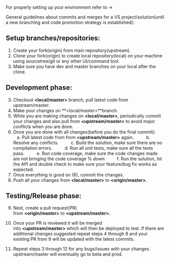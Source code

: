 


For properly setting up your environment refer to →



General guidelines about commits and merges for a VS project/solution(until a new branching and code promotion strategy is established):

## **Setup branches/repositories:**

1) Create your fork(origin) from main repository(upstream).
2) Clone your fork(origin) to create local repository(local) on your machine using sourcetree/git or any other UI/command tool.
3) Make sure you have dev and master branches on your local after the clone.

## **Development phase:**

3) Checkout **&lt;local/master&gt;** branch, pull latest code from upstream/master.
4) Make your changes on **&lt;local/master&gt;**branch.
5) While you are making changes on **&lt;local/master&gt;**, periodically commit your changes and also pull from **&lt;upstream/master&gt;** to avoid major conflicts when you are done.
6) Once you are done with all changes(before you do the final commit):
         a. Pull latest code from from **&lt;upstream/master&gt;** again.
         b. Resolve any conflicts.
         c. Build the solution, make sure there are no compilation errors.
         d. Run all unit tests, make sure all the tests pass.
         e. Run code coverage, make sure the code changes made are not bringing the code coverage % down
         f. Run the solution, hit the API and double check to make sure your feature/bug fix works as expected.
7) Once everything is good on (6), commit the changes.
8) Push all your changes from **&lt;local/master&gt;** to **&lt;origin/master&gt;**.

## **Testing/Release phase:**



9) Next, create a pull request(PR) from **&lt;origin/master&gt;** to **&lt;upstream/master&gt;.** 
10) Once your PR is reviewed it will be merged into **&lt;upstream/master&gt;** which will then be deployed to test. If there are additional changes suggested repeat steps 4 through 8 and your existing PR from 9 will be updated with the latest commits.

11) Repeat steps 3 through 12 for any bugs/issues with your changes. upstream/master will eventually go to beta and prod.



